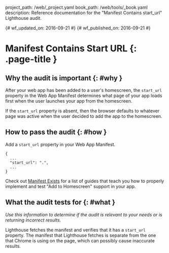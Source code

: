 project_path: /web/_project.yaml
book_path: /web/tools/_book.yaml
description: Reference documentation for the "Manifest Contains start_url" Lighthouse audit.

{# wf_updated_on: 2016-09-21 #}
{# wf_published_on: 2016-09-21 #}

# Manifest Contains Start URL  {: .page-title }

## Why the audit is important {: #why }

After your web app has been added to a user's homescreen, the `start_url`
property in the Web App Manifest determines what page of your app loads first
when the user launches your app from the homescreen.

If the `start_url` property is absent, then the browser defaults to whatever
page was active when the user decided to add the app to the homescreen.

## How to pass the audit {: #how }

Add a `start_url` property in your Web App Manifest.

    {
      ...
      "start_url": ".",
      ...
    }

Check out [Manifest Exists](manifest-exists#how)
for a list of guides that teach you how to properly
implement and test "Add to Homescreen" support in your app.

## What the audit tests for {: #what }

*Use this information to determine if the audit is relevant to your needs
or is returning incorrect results.*

Lighthouse fetches the manifest and verifies that it has a `start_url` property.
The manifest that Lighthouse fetches is separate from the one that Chrome is
using on the page, which can possibly cause inaccurate results.
